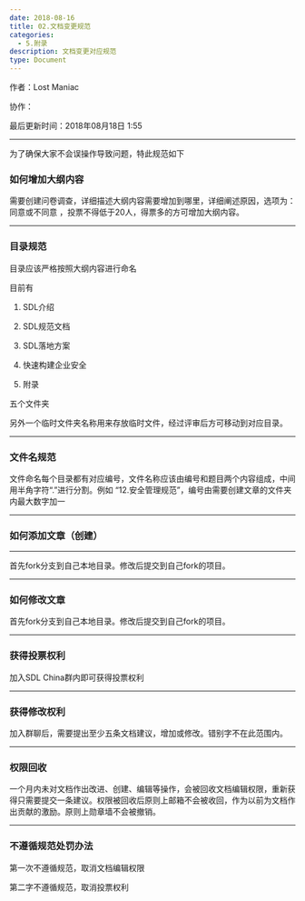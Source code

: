 ```yaml
---
date: 2018-08-16
title: 02.文档变更规范
categories:
  - 5.附录
description: 文档变更对应规范
type: Document
---
```




作者：Lost Maniac

协作：

最后更新时间：2018年08月18日 1:55

-----

为了确保大家不会误操作导致问题，特此规范如下


### 如何增加大纲内容


需要创建问卷调查，详细描述大纲内容需要增加到哪里，详细阐述原因，选项为：同意或不同意  ，投票不得低于20人，得票多的方可增加大纲内容。

---

### 目录规范

目录应该严格按照大纲内容进行命名

目前有

1. SDL介绍

2. SDL规范文档

3. SDL落地方案

4. 快速构建企业安全

5. 附录


五个文件夹

另外一个临时文件夹名称用来存放临时文件，经过评审后方可移动到对应目录。

---

### 文件名规范

文件命名每个目录都有对应编号，文件名称应该由编号和题目两个内容组成，中间用半角字符“.”进行分割。例如 “12.安全管理规范”，编号由需要创建文章的文件夹内最大数字加一

---

### 如何添加文章（创建）

---
首先fork分支到自己本地目录。修改后提交到自己fork的项目。

---

### 如何修改文章

首先fork分支到自己本地目录。修改后提交到自己fork的项目。


---

### 获得投票权利
加入SDL China群内即可获得投票权利

---

### 获得修改权利

加入群聊后，需要提出至少五条文档建议，增加或修改。错别字不在此范围内。

---

### 权限回收

一个月内未对文档作出改进、创建、编辑等操作，会被回收文档编辑权限，重新获得只需要提交一条建议。权限被回收后原则上邮箱不会被收回，作为以前为文档作出贡献的激励。原则上勋章墙不会被撤销。

---

### 不遵循规范处罚办法

第一次不遵循规范，取消文档编辑权限

第二字不遵循规范，取消投票权利
